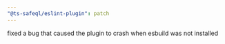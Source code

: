 ```yaml
---
"@ts-safeql/eslint-plugin": patch
---
```


fixed a bug that caused the plugin to crash when esbuild was not installed
